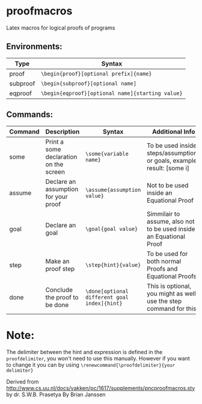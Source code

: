 # proofmacros
Latex macros for logical proofs of programs

## Environments:
| Type     | Syntax
| -------- | ------
| proof    | `\begin{proof}[optional prefix]{name}`
| subproof | `\begin{subproof}[optional name]`
| eqproof  | `\begin{eqproof}[optional name]{starting value}`


## Commands:
| Command | Description | Syntax | Additional Info
| ------- | ----------- | ------ | ---------------
| some    | Print a some declaration on the screen | `\some{variable name}` | To be used inside steps/assumptions or goals, example result: [some i]
| assume  | Declare an assumption for your proof | `\assume{assumption value}` | Not to be used inside an Equational Proof
| goal    | Declare an goal | `\goal{goal value}` | Simmilair to assume, also not to be used inside an Equational Proof
| step    | Make an proof step | `\step{hint}{value}` | To be used for both normal Proofs and Equational Proofs
| done    | Conclude the proof to be done | `\done[optional different goal index]{hint}` | This is optional, you might as well use the step command for this

# Note:
The delimiter between the hint and expression is defined in the `proofdelimiter`, you won't need to use this manually.
However if you want to change it you can by using `\renewcommand{\proofdelimiter}{your delimiter}`

Derived from http://www.cs.uu.nl/docs/vakken/pc/1617/supplements/pncproofmacros.sty by dr. S.W.B. Prasetya
By Brian Janssen
